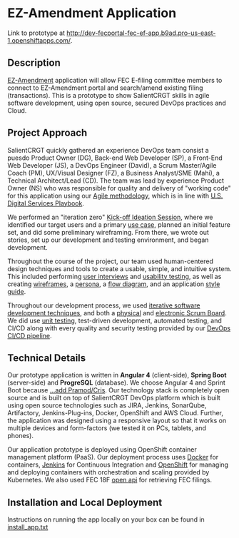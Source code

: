 EZ-Amendment Application
========================

Link to prototype at http://dev-fecportal-fec-ef-app.b9ad.pro-us-east-1.openshiftapps.com/.

## Description

[EZ-Amendment](http://dev-fecportal-fec-ef-app.b9ad.pro-us-east-1.openshiftapps.com/.) application will allow FEC E-filing committee members to connect to EZ-Amendment portal and search/amend existing filing (transactions). This is a prototype to show SalientCRGT skills in agile software development, using open source, secured DevOps practices and Cloud. 

## Project Approach

SalientCRGT quickly gathered an experience DevOps team consist a puesdo Product Owner (DG), Back-end Web Developer (SP), a Front-End Web Developer (JS), a DevOps Engineer (David), a Scrum Master/Agile Coach (PM), UX/Visual Designer (FZ), a Business Analyst/SME (Mahi), a Technical Architect/Lead (CD). The team was lead by experience Product Owner (NS) who was responsible for quality and delivery of "working code" for this application using our [Agile methodology](https://github.com/SalientCRGT/fec-ef-app/blob/master/docs/salientcrgt-agile-practices.md), which is in line with [U.S. Digital Services Playbook](https://playbook.cio.gov/).

We performed an "iteration zero" [Kick-off Ideation Session](), where we identified our target users and a primary [use case](), planned an initial feature set, and did some preliminary wireframing. From there, we wrote out stories, set up our development and testing environment, and began development. 

Throughout the course of the project, our team used human-centered design techniques and tools to create a usable, simple, and intuitive system. This included performing [user interviews]() and [usability testing](), as well as creating [wireframes](), a [persona](), a [flow diagram](), and an application [style guide]().


Throughout our development process, we used [iterative software development techniques](), and both a [physical]() and [electronic Scrum Board](). We did use [unit testing](), test-driven development, automated testing, and CI/CD along with every quality and security testing provided by our [DevOps CI/CD pipeline](https://github.com/SalientCRGT/fec-ef-app/blob/master/docs/pictures/SalientCRGT%20Jenkins%20Pipeline.png). 

## Technical Details

Our prototype application is written in **Angular 4** (client-side), **Spring Boot** (server-side) and **ProgreSQL** (database). We choose Angular 4 and Sprint Boot because [...add Pramod/Cris](). Our technology stack is completely open source and is built on top of SalientCRGT DevOps platform which is built using open source technologies such as JIRA, Jenkins, SonarQube, Artifactory, Jenkins-Plug-ins, Docker, OpenShift and AWS Cloud. Further, the application was designed using a responsive layout so that it works on multiple devices and form-factors (we tested it on PCs, tablets, and phones). 

Our application prototype is deployed using OpenShift container management platform (PaaS). Our deployment process uses [Docker]() for containers, [Jenkins]() for Continuous Integration and [OpenShift]() for managing and deploying containers with orchestration and scaling provided by Kubernetes. We also used FEC 18F [open api](https://18f.gsa.gov/2015/07/08/openfec-api/) for retrieving FEC filings.


## Installation and Local Deployment

Instructions on running the app locally on your box can be found in [install_app.txt](https://github.com/SalientCRGT/fec-ef-app/blob/master/docs/install_app.txt) 

